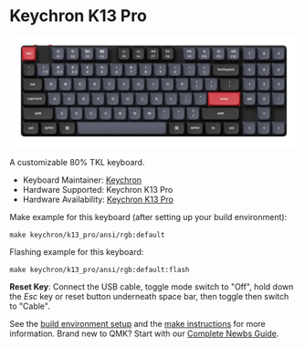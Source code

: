 # Keychron K13 Pro

![Keychron K13 Pro](https://github.com/Keychron/ProductImage/blob/main/K_Pro/k13_pro.jpg?raw=true)

A customizable 80% TKL keyboard.

* Keyboard Maintainer: [Keychron](https://github.com/keychron)
* Hardware Supported: Keychron K13 Pro
* Hardware Availability: [Keychron K13 Pro]()

Make example for this keyboard (after setting up your build environment):

    make keychron/k13_pro/ansi/rgb:default

Flashing example for this keyboard:

    make keychron/k13_pro/ansi/rgb:default:flash

**Reset Key**: Connect the USB cable, toggle mode switch to "Off", hold down the *Esc* key or reset button underneath space bar, then toggle then switch to "Cable".

See the [build environment setup](https://docs.qmk.fm/#/getting_started_build_tools) and the [make instructions](https://docs.qmk.fm/#/getting_started_make_guide) for more information. Brand new to QMK? Start with our [Complete Newbs Guide](https://docs.qmk.fm/#/newbs).
